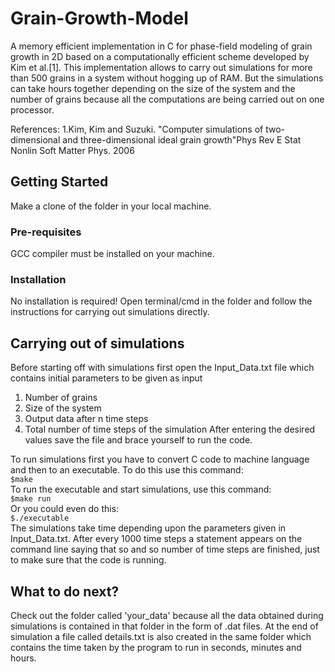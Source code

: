 # Grain-Growth-Model
A memory efficient implementation in C for phase-field modeling of grain growth in 2D based on a computationally efficient scheme developed by Kim et al.[1]. This implementation allows to carry out simulations for more than 500 grains in a system without hogging up of RAM. But the simulations can take hours together depending on the size of the system and the number of grains because all the computations are being carried out on one processor.

References:
1.Kim, Kim and Suzuki. "Computer simulations of two-dimensional and three-dimensional ideal grain growth"Phys Rev E Stat Nonlin Soft Matter Phys. 2006

## Getting Started
Make a clone of the folder in your local machine. 
### Pre-requisites
GCC compiler must be installed on your machine.
### Installation
No installation is required! Open terminal/cmd in the folder and follow the instructions for carrying out simulations directly.

## Carrying out of simulations
Before starting off with simulations first open the Input_Data.txt file which contains initial parameters to be given as input
1. Number of grains
2. Size of the system
3. Output data after n time steps
4. Total number of time steps of the simulation
After entering the desired values save the file and brace yourself to run the code.

To run simulations first you have to convert C code to machine language and then to an executable. To do this use this command: <br />
`$make` <br />
To run the executable and start simulations, use this command:<br />
`$make run`<br />
Or you could even do this:<br />
`$./executable`<br />
The simulations take time depending upon the parameters given in Input_Data.txt. After every 1000 time steps a statement appears on the command line saying that so and so number of time steps are finished, just to make sure that the code is running.

## What to do next?
Check out the folder called 'your_data' because all the data obtained during simulations is contained in that folder in the form of .dat files. At the end of simulation a file called details.txt is also created in the same folder which contains the time taken by the program to run in seconds, minutes and hours. 
